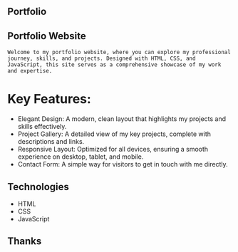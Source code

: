 ## Portfolio

## Portfolio Website

    Welcome to my portfolio website, where you can explore my professional journey, skills, and projects. Designed with HTML, CSS, and JavaScript, this site serves as a comprehensive showcase of my work 
    and expertise.

# Key Features:
  
  - Elegant Design: A modern, clean layout that highlights my projects and skills effectively.
  - Project Gallery: A detailed view of my key projects, complete with descriptions and links.
  - Responsive Layout: Optimized for all devices, ensuring a smooth experience on desktop, tablet, and mobile.
  - Contact Form: A simple way for visitors to get in touch with me directly.

## Technologies

- HTML
- CSS
- JavaScript


## Thanks 



